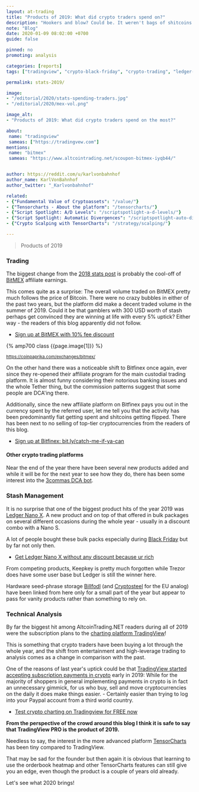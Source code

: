 ```yaml
---
layout: at-trading
title: "Products of 2019: What did crypto traders spend on?"
description: "Hookers and blow? Could be. It weren't bags of shitcoins though, that's certain. -- Sharing some insight from tracked links on this blog, just like last year."
note: "Blog"
date: 2020-01-09 08:02:00 +0700
guide: false

pinned: no
promoting: analysis

categories: [reports]
tags: ["tradingview", "crypto-black-friday", "crypto-trading", "ledger-wallet", "cloudbet"]

permalink: stats-2019/

image:
- "/editorial/2020/stats-spending-traders.jpg"
- "/editorial/2020/mex-vol.png"

image_alt:
- "Products of 2019: What did crypto traders spend on the most?"

about:
 name: "tradingview"
 sameas: ["https://tradingvew.com"]
mentions:
 name: "bitmex"
 sameas: "https://www.altcointrading.net/scoupon-bitmex-iyqb44/"


author: https://reddit.com/u/karlvonbahnhof
author_name: KarlVonBahnhof
author_twitter: "_Karlvonbahnhof"

related:
- {"Fundamental Value of Cryptoassets": "/value/"}
- {"Tensorcharts - About the platform": "/tensorcharts/"}
- {"Script Spotlight: A/D Levels": "/scriptspotlight-a-d-levels/"}
- {"Script Spotlight: Automatic Divergences": "/scriptspotlight-auto-divergences/"}
- {"Crypto Scalping with TensorCharts": "/strategy/scalping/"}

---
```


> Products of 2019

### Trading

The biggest change from the [2018 stats post](/stats-2018/) is probably the cool-off of [BitMEX](http://bit.ly/2Muo11z) affiliate earnings.

This comes quite as a surprise: The overall volume traded on BitMEX pretty much follows the price of Bitcoin. There were no crazy bubbles in either of the past two years, but the platform did make a decent traded volume in the summer of 2019. Could it be that gamblers with 300 USD worth of stash perhaps get convinced they are winning at life with every 5% uptick? Either way - the readers of this blog apparently did not follow.

* [Sign up at BitMEX with 10% fee discount](http://bit.ly/2Muo11z)

{% amp700 class {{page.image[1]}} %}

<small>https://coinpaprika.com/exchanges/bitmex/</small>

On the other hand there was a noticeable shift to Bitfinex once again, ever since they re-opened their affiliate program for the main custodial trading platform. It is almost funny considering their notorious banking issues and the whole Tether thing, but the commission patterns suggest that some people are DCA'ing there.

Additionally, since the new affiliate platform on Bitfinex pays you out in the currency spent by the referred user, let me tell you that the activity has been predominantly fiat getting spent and shitcoins getting flipped. There has been next to no selling of top-tier cryptocurrencies from the readers of this blog.

* [Sign up at Bitfinex: bit.ly/catch-me-if-ya-can](http://bit.ly/catch-me-if-ya-can)

#### Other crypto trading platforms

Near the end of the year there have been several new products added and while it will be for the next year to see how they do, there has been some interest into the [3commas DCA bot](http://bit.ly/67676h).

### Stash Management

It is no surprise that one of the biggest product hits of the year 2019 was [Ledger Nano X](http://bit.ly/lnx-2020). A new product and on top of that offered in bulk packages on several different occasions during the whole year - usually in a discount combo with a Nano S.

A lot of people bought these bulk packs especially during [Black Friday](/blacklfriday/) but by far not only then.

* [Get Ledger Nano X without any discount because ur rich](http://bit.ly/lnx-2020)

From competing products, Keepkey is pretty much forgotten while Trezor does have some user base but Ledger is still the winner here.

Hardware seed-phrase storage [Billfodl](http://bit.ly/at-billf-xmas19) (and [Cryptosteel](http://bit.ly/35EAgiq) for the EU analog) have been linked from here only for a small part of the year but appear to pass for vanity products rather than something to rely on.

### Technical Analysis

By far the biggest hit among AltcoinTrading.NET readers during all of 2019 were the subscription plans to the [charting platform TradingView](http://bit.ly/tv-btcusd-2020)!

This is something that crypto traders have been buying a lot through the whole year, and the shift from entertainment and high-leverage trading to analysis comes as a change in comparison with the past.

One of the reasons of last year's uptick could be that [TradingView started accepting subscription payments in crypto](http://bit.ly/39Uy3Th) early in 2019: While for the majority of shoppers in general implementing payments in crypto is in fact an unnecessary gimmick, for us who buy, sell and move cryptocurrencies on the daily it does make things easier. - Certainly easier than trying to log into your Paypal account from a third world country.

* [Test crypto charting on Tradingview for FREE now](http://bit.ly/tv-btcusd-2020)

**From the perspective of the crowd around this blog I think it is safe to say that TradingView PRO is the product of 2019.**

Needless to say, the interest in the more advanced platform [TensorCharts](/tensorcharts/) has been tiny compared to TradingView.

That may be sad for the founder but then again it is obvious that learning to use the orderbook heatmap and other TensorCharts features can still give you an edge, even though the product is a couple of years old already.

Let's see what 2020 brings!
